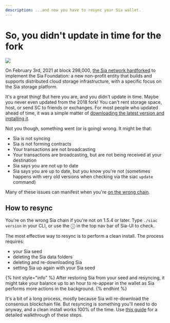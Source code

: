 ```yaml
---
description: ...and now you have to resync your Sia wallet.
---
```


# So, you didn't update in time for the fork

![](../../../.gitbook/assets/cap.jpg)

On February 3rd, 2021 at block 298,000, [the Sia network hardforked](navigating-the-2021-sia-hardfork.md) to implement the Sia Foundation: a new non-profit entity that builds and supports distributed cloud storage infrastructure, with a specific focus on the Sia storage platform.

It's a great thing! But here you are, and you didn't update in time. Maybe you never even updated from the 2018 fork! You can't rent storage space, host, or send SC to friends or exchanges. For most people who updated ahead of time, it was a simple matter of [downloading the latest version and installing it](../sia-ui-faqs/how-to-download-and-install-sia-ui.md).

Not you though, something went (or is going) wrong. It might be that:

* Sia is not syncing
* Sia is not forming contracts
* Your transactions are not broadcasting
* Your transactions are broadcasting, but are not being received at your destination
* Sia says you are not up to date
* Sia says you are up to date, but you know you're not (sometimes happens with very old versions when checking via the siac `update` command)

Many of these issues can manifest when you're [on the wrong chain](using-the-wrong-chain-after-a-fork.md).

## How to resync

You're on the wrong Sia chain if you're not on 1.5.4 or later. Type `./siac version` in your CLI, or use the ⓘ in the top nav bar of Sia-UI to check.

The most effective way to resync is to perform a clean install. The process requires:

* your Sia seed
* deleting the Sia data folders
* deleting and re-downloading Sia
* setting Sia up again with your Sia seed

{% hint style="info" %}
After restoring Sia from your seed and resyncing, it might take your balance up to an hour to re-appear in the wallet as Sia performs more actions in the background.
{% endhint %}

It's a bit of a long process, mostly because Sia will re-download the consensus blockchain file. But resyncing is something you'll need to do anyway, and a clean install works 100% of the time. Use [this guide](../sia-ui-faqs/how-to-perform-a-clean-install-in-sia-ui.md) for a detailed walkthrough of these steps.

